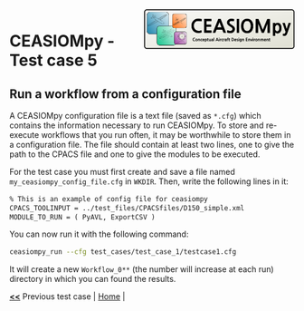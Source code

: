 <img align="right" height="70" src="../../documents/logos/CEASIOMpy_banner_main.png">

# CEASIOMpy - Test case 5

## Run a workflow from a configuration file

A CEASIOMpy configuration file is a text file (saved as `*.cfg`) which contains the information necessary to run CEASIOMpy. To store and re-execute workflows that you run often, it may be worthwhile to store them in a configuration file. The file should contain at least two lines, one to give the path to the CPACS file and one to give the modules to be executed.

For the test case you must first create and save a file named `my_ceasiompy_config_file.cfg` in `WKDIR`. Then, write the following lines in it:

```text
% This is an example of config file for ceasiompy
CPACS_TOOLINPUT = ../test_files/CPACSfiles/D150_simple.xml
MODULE_TO_RUN = ( PyAVL, ExportCSV )
```

You can now run it with the following command:

```bash
ceasiompy_run --cfg test_cases/test_case_1/testcase1.cfg
```

It will create a new `Workflow_0**` (the number will increase at each run) directory in which you can found the results.

[**<<**](../test_case_4/README.md) Previous test case | [Home](../../README.md#test-cases) |
